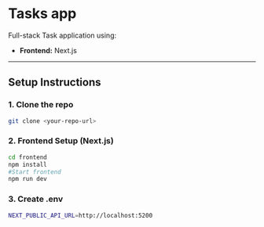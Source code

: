 # Tasks app

Full-stack Task application using:

- **Frontend:** Next.js
  
---

## Setup Instructions

### 1. Clone the repo

```bash
git clone <your-repo-url>
```


### 2. Frontend Setup (Next.js)
```bash
cd frontend
npm install
#Start frontend
npm run dev
```
### 3. Create .env
```bash
NEXT_PUBLIC_API_URL=http://localhost:5200
```

